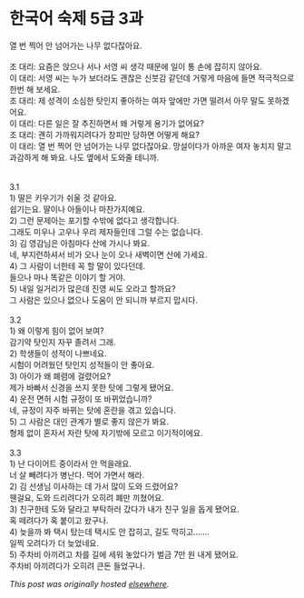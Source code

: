 # 한국어 숙제 5급 3과

<div>
<div>열 번 찍어 안 넘어가는 나무 없다잖아요.</div>
<div><br></div>
<div>조 대리: 요즘은 앉으나 서나 서영 씨 생각 때문에 일이 통 손에 잡히지 않아요.</div>
<div>이 대리: 서영 씨는 누가 보더라도 괜찮은 신붓감 같던데 거렇게 마음에 들면 적극적으로 한번 해 보세요.</div>
<div>조 대리: 제 성격이 소심한 탓인지 좋아하는 여자 앞에만 가면 떨려서 아무 말도 못하겠어요.</div>
<div>이 대리: 다른 일은 잘 추진하면서 왜 거렇게 용기가 없어요?</div>
<div>조 대리: 괜히 가까워지려다가 창피만 당하면 어떻게 해요?</div>
<div>이 대리: 열 번 찍어 안 넘어가는 나무 없다잖아요.  망설이다가 아까운 여자 놓치지 말고 과감하게 해 봐요.  나도 옆에서 도와줄 테니까.</div>
<div><br></div>
<div><br></div>
<div>3.1</div>
<div>1) 딸은 키우기가 쉬울 것 같아요.</div>
<div>쉽기는요.  딸이나 아들이나 마찬가지예요.</div>
<div>2) 그런 문제아는 포기할 수밖에 없다고 생각합니다.</div>
<div>그래도 미우나 고우나 우리 제자들인데 그럴 수는 없습니다.</div>
<div>3) 김 영감님은 아침마다 산에 가시나 봐요.</div>
<div>네, 부지런하셔서 비가 오나 눈이 오나 새벽이면 산에 가세요.</div>
<div>4) 그 사람이 너한테 꼭 할 말이 있다던데.</div>
<div>들으나 마나 똑같은 이야기 할 거야.</div>
<div>5) 내일 일거리가 많은데 진영 씨도 오라고 할까요?</div>
<div>그 사람은 있으나 없으나 도움이 안 되니까 부르지 맙시다.</div>
<div><br></div>
<div>3.2</div>
<div>1) 왜 이렇게 힘이 없어 보여?</div>
<div>감기약 탓인지 자꾸 졸려서 그래.</div>
<div>2) 학생들이 성적이 나쁘네요.</div>
<div>시험이 어려웠던 탓인지 성적들이 안 좋아요.</div>
<div>3) 아이가 왜 폐렴에 걸렸어요?</div>
<div>제가 바빠서 신경을 쓰지 못한 탓에 그렇게 됐어요.</div>
<div>4) 운전 면허 시험 규정이 또 바뀌었습니까?</div>
<div>네, 규정이 자주 바뀌는 탓에 혼란을 겪고 있습니다.</div>
<div>5) 그 사람은 대인 관계가 별로 좋지 않은가 봐요.</div>
<div>형제 없이 혼자서 자란 탓에 자기밖에 모르고 이기적이에요.</div>
<div><br></div>
<div>3.3</div>
<div>1) 난 다이어트 중이라서 안 먹을래요.</div>
<div>너 살 빼려다가 병난다.  먹어 가면서 해라.</div>
<div>2) 김 선생님 이사하는 데 가서 많이 도와 드렸어요?</div>
<div>웬걸요, 도와 드리려다가 오히려 폐만 끼쳤어요.</div>
<div>3) 친구한테 도와 달라고 부탁하러 갔다가 내가 친구 일을 돕게 됐어요.</div>
<div>혹 떼려다가 혹 붙이고 왔구나.</div>
<div>4) 늦을까 봐 택시 탔는데 택시도 안 잡히고, 길도 막히고.......</div>
<div>일찍 오려다가 더 늦었네요.</div>
<div>5) 주차비 아끼려고 차를 길에 세워 놓았다가 벌금 7만 원 내게 됐어요.</div>
<div>주차비 아끼려다가 오히려 큰돈 들었구나.</div>
</div>


*This post was originally hosted [elsewhere](http://planspace.blogspot.com/2009/08/5-3.html).*
